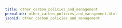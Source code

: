 ```yaml
---
title: other_carbon_policies_and_management
permalink: other_carbon_policies_and_management.html
jsonid: other_carbon_policies_and_management
---
```

